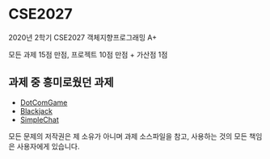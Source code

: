 # CSE2027

2020년 2학기 CSE2027 객체지향프로그래밍 A+

모든 과제 15점 만점, 프로젝트 10점 만점 + 가산점 1점

## 과제 중 흥미로웠던 과제

- [DotComGame](./src/week05/README.md)
- [Blackjack](./src/week13/README.md)
- [SimpleChat](./src/project/README.md)

모든 문제의 저작권은 제 소유가 아니며 과제 소스파일을 참고, 사용하는 것의 모든 책임은 사용자에게 있습니다.
